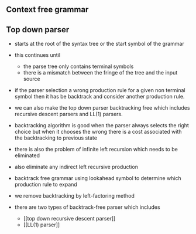 
## Context free grammar 

## Top down parser 
- starts at the root of the syntax tree or the start symbol of the grammar 
- this continues until 
	- the parse tree only contains terminal symbols 
	- there is a mismatch between the fringe of the tree and the input source
- if the parser selection a wrong production rule for a given non terminal symbol then it has be backtrack and consider another production rule.

- we can also make the top down parser backtracking free which includes recursive descent parsers and LL(1) parsers.
- backtracking algorithm is good when the parser always selects the right choice but when it chooses the wrong there is a cost associated with the backtracking to previous state

- there is also the problem of infinite left recursion which needs to be eliminated
- also eliminate any indirect left recursive production
- backtrack free grammar using lookahead symbol to determine which production rule to expand
- we remove backtracking by left-factoring method

- there are two types of backtrack-free parser which includes
	- [[top down recursive descent parser]]
	- [[LL(1) parser]]

